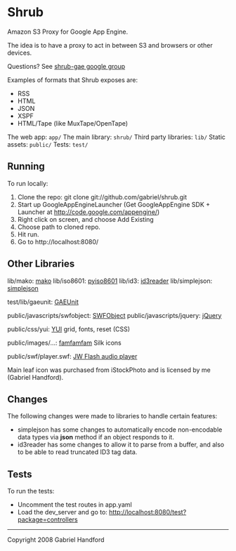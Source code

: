 # Shrub

Amazon S3 Proxy for Google App Engine.

The idea is to have a proxy to act in between S3 and browsers or other devices. 

Questions? See [shrub-gae google group](http://groups.google.com/group/shrub-gae)

Examples of formats that Shrub exposes are:

* RSS
* HTML
* JSON
* XSPF
* HTML/Tape (like MuxTape/OpenTape)

The web app: `app/`
The main library: `shrub/`
Third party libraries: `lib/`
Static assets: `public/`
Tests: `test/`

## Running

To run locally:

1. Clone the repo: git clone git://github.com/gabriel/shrub.git
2. Start up GoogleAppEngineLauncher (Get GoogleAppEngine SDK + Launcher at http://code.google.com/appengine/)
3. Right click on screen, and choose Add Existing
4. Choose path to cloned repo.
5. Hit run.
6. Go to http://localhost:8080/

## Other Libraries

lib/mako: [mako](http://www.makotemplates.org)
lib/iso8601: [pyiso8601](http://code.google.com/p/pyiso8601/)
lib/id3: [id3reader](http://nedbatchelder.com/code/modules/id3reader.html)
lib/simplejson: [simplejson](https://svn.red-bean.com/bob/simplejson/tags/simplejson-1.3/docs/index.html)

test/lib/gaeunit: [GAEUnit](http://code.google.com/p/gaeunit/)

public/javascripts/swfobject: [SWFObject](http://code.google.com/p/swfobject/)
public/javascripts/jquery: [jQuery](http://jquery.com/)

public/css/yui: [YUI](http://developer.yahoo.com/yui/) grid, fonts, reset (CSS)

public/images/...: [famfamfam](http://www.famfamfam.com/lab/icons/silk/) Silk icons

public/swf/player.swf: [JW Flash audio player](http://www.jeroenwijering.com/?item=JW_FLV_Media_Player)

Main leaf icon was purchased from iStockPhoto and is licensed by me (Gabriel Handford).

## Changes

The following changes were made to libraries to handle certain features:

* simplejson has some changes to automatically encode non-encodable data types via __json__ method if an object responds to it.
* id3reader has some changes to allow it to parse from a buffer, and also to be able to read truncated ID3 tag data.

## Tests

To run the tests:

* Uncomment the test routes in app.yaml
* Load the dev_server and go to: [http://localhost:8080/test?package=controllers](http://localhost:8080/test?package=controllers)

----
Copyright 2008 Gabriel Handford